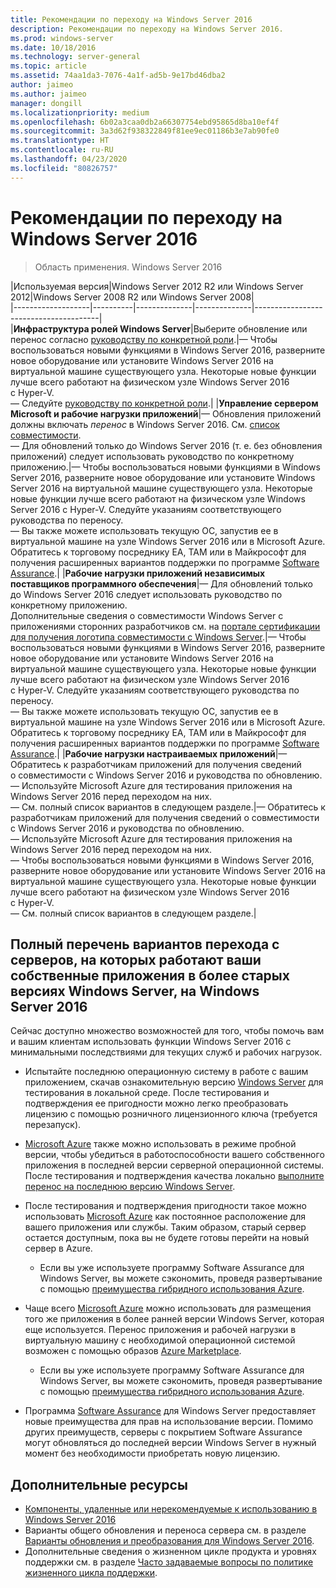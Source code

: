 ```yaml
---
title: Рекомендации по переходу на Windows Server 2016
description: Рекомендации по переходу на Windows Server 2016.
ms.prod: windows-server
ms.date: 10/18/2016
ms.technology: server-general
ms.topic: article
ms.assetid: 74aa1da3-7076-4a1f-ad5b-9e17bd46dba2
author: jaimeo
ms.author: jaimeo
manager: dongill
ms.localizationpriority: medium
ms.openlocfilehash: 6b02a3caa0db2a66307754ebd95865d8ba10ef4f
ms.sourcegitcommit: 3a3d62f938322849f81ee9ec01186b3e7ab90fe0
ms.translationtype: HT
ms.contentlocale: ru-RU
ms.lasthandoff: 04/23/2020
ms.locfileid: "80826757"
---
```

# <a name="recommendations-for-moving-to-windows-server-2016"></a>Рекомендации по переходу на Windows Server 2016

>Область применения. Windows Server 2016


|Используемая версия|Windows Server 2012 R2 или Windows Server 2012|Windows Server 2008 R2 или Windows Server 2008|  
|-------------------|----------|--------------|--------------|---------------------------------------|  
|**Инфраструктура ролей Windows Server**|Выберите обновление или перенос согласно [руководству по конкретной роли](https://technet.microsoft.com/windowsserver/jj554790).|— Чтобы воспользоваться новыми функциями в Windows Server 2016, разверните новое оборудование или установите Windows Server 2016 на виртуальной машине существующего узла. Некоторые новые функции лучше всего работают на физическом узле Windows Server 2016 с Hyper-V. <br>— Следуйте [руководству по конкретной роли](https://technet.microsoft.com/windowsserver/jj554790).|
|**Управление сервером Microsoft и рабочие нагрузки приложений**|— Обновления приложений должны включать *перенос* в Windows Server 2016. См. [список совместимости](Server-Application-Compatibility.md). <br>— Для обновлений только до Windows Server 2016 (т. е. без обновления приложений) следует использовать руководство по конкретному приложению.|— Чтобы воспользоваться новыми функциями в Windows Server 2016, разверните новое оборудование или установите Windows Server 2016 на виртуальной машине существующего узла. Некоторые новые функции лучше всего работают на физическом узле Windows Server 2016 с Hyper-V. Следуйте указаниям соответствующего руководства по переносу. <br>— Вы также можете использовать текущую ОС, запустив ее в виртуальной машине на узле Windows Server 2016 или в Microsoft Azure. Обратитесь к торговому посреднику EA, TAM или в Майкрософт для получения расширенных вариантов поддержки по программе [Software Assurance](https://www.microsoft.com/Licensing/licensing-programs/software-assurance-default.aspx).|
|**Рабочие нагрузки приложений независимых поставщиков программного обеспечения**|— Для обновлений только до Windows Server 2016 следует использовать руководство по конкретному приложению. <br>Дополнительные сведения о совместимости Windows Server с приложениями сторонних разработчиков см. на [портале сертификации для получения логотипа совместимости с Windows Server](https://msdn.microsoft.com/enterprisecloudcertified).|— Чтобы воспользоваться новыми функциями в Windows Server 2016, разверните новое оборудование или установите Windows Server 2016 на виртуальной машине существующего узла. Некоторые новые функции лучше всего работают на физическом узле Windows Server 2016 с Hyper-V. Следуйте указаниям соответствующего руководства по переносу. <br>— Вы также можете использовать текущую ОС, запустив ее в виртуальной машине на узле Windows Server 2016 или в Microsoft Azure. Обратитесь к торговому посреднику EA, TAM или в Майкрософт для получения расширенных вариантов поддержки по программе [Software Assurance](https://www.microsoft.com/Licensing/licensing-programs/software-assurance-default.aspx).|
|**Рабочие нагрузки настраиваемых приложений**|— Обратитесь к разработчикам приложений для получения сведений о совместимости с Windows Server 2016 и руководства по обновлению. <br>— Используйте Microsoft Azure для тестирования приложения на Windows Server 2016 перед переходом на них. <br>— См. полный список вариантов в следующем разделе.|— Обратитесь к разработчикам приложений для получения сведений о совместимости с Windows Server 2016 и руководства по обновлению. <br>— Используйте Microsoft Azure для тестирования приложения на Windows Server 2016 перед переходом на них. <br>— Чтобы воспользоваться новыми функциями в Windows Server 2016, разверните новое оборудование или установите Windows Server 2016 на виртуальной машине существующего узла. Некоторые новые функции лучше всего работают на физическом узле Windows Server 2016 с Hyper-V. <br>— См. полный список вариантов в следующем разделе.|

## <a name="complete-options-for-moving-servers-running-custom-or-in-house-applications-on-older-versions-of-windows-server-to-windows-server-2016"></a>Полный перечень вариантов перехода с серверов, на которых работают ваши собственные приложения в более старых версиях Windows Server, на Windows Server 2016

Сейчас доступно множество возможностей для того, чтобы помочь вам и вашим клиентам использовать функции Windows Server 2016 с минимальными последствиями для текущих служб и рабочих нагрузок.

- Испытайте последнюю операционную систему в работе с вашим приложением, скачав ознакомительную версию [Windows Server](https://www.microsoft.com/evalcenter/evaluate-windows-server-2016) для тестирования в локальной среде. После тестирования и подтверждения ее пригодности можно легко преобразовать лицензию с помощью розничного лицензионного ключа (требуется перезапуск).

- [Microsoft Azure](https://azure.microsoft.com) также можно использовать в режиме пробной версии, чтобы убедиться в работоспособности вашего собственного приложения в последней версии серверной операционной системы. После тестирования и подтверждения качества локально [выполните перенос на последнюю версию Windows Server](https://docs.microsoft.com/windows-server/get-started/installation-and-upgrade#upgrade). 

- После тестирования и подтверждения пригодности такое можно использовать [Microsoft Azure](https://azure.microsoft.com) как постоянное расположение для вашего приложения или службы. Таким образом, старый сервер остается доступным, пока вы не будете готовы перейти на новый сервер в Azure.

    - Если вы уже используете программу Software Assurance для Windows Server, вы можете сэкономить, проведя развертывание с помощью [преимущества гибридного использования Azure](https://azure.microsoft.com/pricing/hybrid-use-benefit/). 

- Чаще всего [Microsoft Azure](https://azure.microsoft.com) можно использовать для размещения того же приложения в более ранней версии Windows Server, которая еще используется. Перенос приложения и рабочей нагрузки в виртуальную машину с необходимой операционной системой возможен с помощью образов [Azure Marketplace](https://azure.microsoft.com/marketplace/).

    - Если вы уже используете программу Software Assurance для Windows Server, вы можете сэкономить, проведя развертывание с помощью [преимущества гибридного использования Azure](https://azure.microsoft.com/pricing/hybrid-use-benefit/). 

- Программа [Software Assurance](https://www.microsoft.com/Licensing/licensing-programs/software-assurance-default.aspx) для Windows Server предоставляет новые преимущества для прав на использование версии. Помимо других преимуществ, серверы с покрытием Software Assurance могут обновляться до последней версии Windows Server в нужный момент без необходимости приобретать новую лицензию. 

## <a name="additional-resources"></a>Дополнительные ресурсы

- [Компоненты, удаленные или нерекомендуемые к использованию в Windows Server 2016](deprecated-features.md)
- Варианты общего обновления и переноса сервера см. в разделе [Варианты обновления и преобразования для Windows Server 2016](Supported-Upgrade-Paths.md).
- Дополнительные сведения о жизненном цикле продукта и уровнях поддержки см. в разделе [Часто задаваемые вопросы по политике жизненного цикла поддержки](https://support.microsoft.com/help/17140/support-lifecycle-policy-faq).

